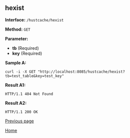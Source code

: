 ## hexist ##

**Interface:** `/hustcache/hexist`

**Method:** `GET`

**Parameter:** 

*  **tb** (Required)  
*  **key** (Required)  

**Sample A:**

    curl -i -X GET "http://localhost:8085/hustcache/hexist?tb=test_table&key=test_key"

**Result A1:**

	HTTP/1.1 404 Not Found
	
**Result A2:**

	HTTP/1.1 200 OK

[Previous page](../hustdb.md)

[Home](../../../index.md)